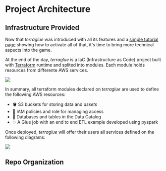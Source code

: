 # Project Architecture

## Infrastructure Provided

Now that *terraglue* was introduced with all its features and a [simple tutorial page](../quickstart/basic-tutorial.md) showing how to activate all of that, it's time to bring more technical aspects into the game.

At the end of the day, *terraglue* is a IaC (Infrastructure as Code) project built with [Terraform](https://www.terraform.io/) runtime and splited into modules. Each module holds resources from differente AWS services.

![](https://raw.githubusercontent.com/ThiagoPanini/terraglue/feature/terraglue-refactor/docs/assets/imgs/architecture/diagram-user-view.png)

In summary, all terraform modules declared on *terraglue* are used to define the following AWS resources:

- 🪣 S3 buckets for storing data and *assets*
- 🚨 IAM policies and role for managing access
- 🎲 Databases and tables in the Data Catalog
- ✨ A Glue job with an end to end ETL example developed using pyspark

Once deployed, *terraglue* will offer their users all services defined on the following diagrams:

![](https://raw.githubusercontent.com/ThiagoPanini/terraglue/feature/terraglue-refactor/docs/assets/imgs/architecture/diagram-product-view.png)


## Repo Organization